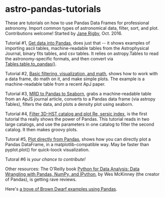 # astro-pandas-tutorials
These are tutorials on how to use Pandas Data Frames for professional astronomy.  Import common types of astronomical data, filter, sort, and plot.  Contributions welcome!  Started by <a href="http://www.janerigby.net/">Jane Rigby</a>, Oct. 2016.

Tutorial #1, <a href="https://github.com/janerigby/astro-pandas-tutorials/blob/master/Get%20data%20into%20pandas.ipynb">Get data into Pandas</a>, does just that -- it shows examples of importing ascii tables, machine-readable tables from the Astrophysical Journal, binary fits tables, and csv tables.  It relies on astropy.Tables to read the astronomy-specific formats, and then convert via <a href="http://docs.astropy.org/en/stable/table/pandas.html">Tables.table.to_pandas()</a>.

Tutorial #2, <a href="https://github.com/janerigby/astro-pandas-tutorials/blob/master/Basic%20filtering%2C%20visualization%2C%20and%20math.ipynb">
Basic filtering, visualization, and math</a>, shows how to work with a data frame, do math on it, and make simple plots. The example is a machine-readable table from a recent ApJ paper. 

Tutorial #3, <a href="https://github.com/janerigby/astro-pandas-tutorials/blob/master/MRD%20to%20Pandas%20to%20Seaborn%20plot.ipynb">MRD to Pandas to Seaborn</a>, grabs a machine-readable table from an ApJS journal article, converts to a Pandas data frame (via astropy Tables), filters the data, and plots a density plot using seaborn.

Tutorial #4, <a href="https://github.com/janerigby/astro-pandas-tutorials/blob/master/Filter%203D-HST%20catalog%20and%20plot%20R_e%2C%20sersic%20index.ipynb">Filter 3D-HST catalog and plot Re, sersic index</a>, is the first tutorial tha really shows the power of Pandas.  This tutorial reads in two large catalogs, and use the parameters in one catalog to filter the second catalog.  It then makes groovy plots.

Tutoral #5, <a href="https://github.com/janerigby/astro-pandas-tutorials/blob/master/Plot%20directly%20from%20Pandas.ipynb">Plot directly from Pandas</a>, shows how you can directly plot a Pandas DataFrame, in a matplotlib-compatible way.  May be faster than pyplot.plot() for quick-loock visualization.

Tutoral #6 is *your chance to contribute!*

Other resources:
The O'Reilly book <a href="http://shop.oreilly.com/product/0636920023784.do">
Python for Data Analysis: Data Wrangling with Pandas, NumPy, and IPython</a>, by Wes McKinney 
(the creator of Pandas), is getting rave reviews.  

Here's <a href="https://github.com/BrownDwarf/ApJdataFrames">a trove of Brown Dwarf examples 
using Pandas</a>.


